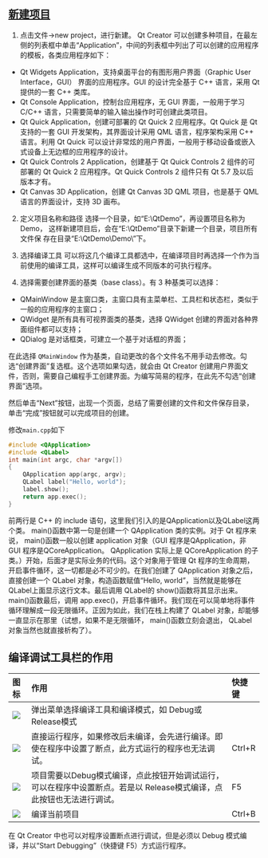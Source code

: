 ## [新建项目](http://c.biancheng.net/view/1817.html "编写第一个Qt程序 ")
1. 点击文件->new project，进行新建。
Qt Creator 可以创建多种项目，在最左侧的列表框中单击“Application”，中间的列表框中列出了可以创建的应用程序的模板，各类应用程序如下：

-   Qt Widgets Application，支持桌面平台的有图形用户界面（Graphic User Interface，GUI） 界面的应用程序。GUI 的设计完全基于 C++ 语言，采用 Qt 提供的一套 C++ 类库。
-   Qt Console Application，控制台应用程序，无 GUI 界面，一般用于学习 C/C++ 语言，只需要简单的输入输出操作时可创建此类项目。
-   Qt Quick Application，创建可部署的 Qt Quick 2 应用程序。Qt Quick 是 Qt 支持的一套 GUI 开发架构，其界面设计采用 QML 语言，程序架构采用 C++ 语言。利用 Qt Quick 可以设计非常炫的用户界面，一般用于移动设备或嵌入式设备上无边框的应用程序的设计。
-   Qt Quick Controls 2 Application，创建基于 Qt Quick Controls 2 组件的可部署的 Qt Quick 2 应用程序。Qt Quick Controls 2 组件只有 Qt 5.7 及以后版本才有。
-   Qt Canvas 3D Application，创建 Qt Canvas 3D QML 项目，也是基于 QML 语言的界面设计，支持 3D 画布。

2. 定义项目名称和路径
选择一个目录，如“E:\QtDemo”，再设置项目名称为 Demo， 这样新建项目后，会在“E:\QtDemo”目录下新建一个目录，项目所有文件保 存在目录“E:\QtDemo\Demo\”下。

3. 选择编译工具
可以将这几个编译工具都选中，在编译项目时再选择一个作为当前使用的编译工具，这样可以编译生成不同版本的可执行程序。

4. 选择需要创建界面的基类（base class）。有 3 种基类可以选择：  
*  QMainWindow 是主窗口类，主窗口具有主菜单栏、工具栏和状态栏，类似于一般的应用程序的主窗口；
* QWidget 是所有具有可视界面类的基类，选择 QWidget 创建的界面对各种界面组件都可以支持；
* QDialog 是对话框类，可建立一个基于对话框的界面；

  
在此选择 `QMainWindow` 作为基类，自动更改的各个文件名不用手动去修改。勾选“创建界面”复选框。这个选项如果勾选，就会由 Qt Creator 创建用户界面文件，否则，需要自己编程手工创建界面。为编写简易的程序，在此先不勾选“创建界面”选项。
  
然后单击“Next”按钮，出现一个页面，总结了需要创建的文件和文件保存目录，单击“完成”按钮就可以完成项目的创建。

修改``main.cpp``如下
```cpp
#include <QApplication>  
#include <QLabel>  
int main(int argc, char *argv[])  
{  
	QApplication app(argc, argv);  
	QLabel label("Hello, world");  
	label.show();  
	return app.exec();  
}
```
前两行是 C++ 的 include 语句，这里我们引入的是QApplication以及QLabel这两个类。  main()函数中第一句是创建一个 QApplication 类的实例。对于 Qt 程序来说， main()函数一般以创建 application 对象（GUI 程序是QApplication，非 GUI 程序是QCoreApplication。 QApplication 实际上是 QCoreApplication 的子类。）开始，后面才是实际业务的代码。这个对象用于管理 Qt 程序的生命周期，开启事件循环，这一切都是必不可少的。在我们创建了 QApplication 对象之后，直接创建一个 QLabel 对象，构造函数赋值“Hello, world”，当然就是能够在 QLabel上面显示这行文本。最后调用 QLabel的 show()函数将其显示出来。 main()函数最后，调用 app.exec()，开启事件循环。我们现在可以简单地将事件循环理解成一段无限循环。正因为如此，我们在栈上构建了 QLabel 对象，却能够一直显示在那里（试想，如果不是无限循环， main()函数立刻会退出， QLabel 对象当然也就直接析构了）。

## 编译调试工具栏的作用

|图标|作用|快捷键|
|:--|:--|:--|
|![](http://c.biancheng.net/uploads/allimg/181228/2-1Q22Q52043426.gif)|弹出菜单选择编译工具和编译模式，如 Debug或 Release模式|
|![](http://c.biancheng.net/uploads/allimg/181228/2-1Q22Q52144152.gif)|直接运行程序，如果修改后未编译，会先进行编译。即使在程序中设置了断点，此方式运行的程序也无法调试。|Ctrl+R|
|![](http://c.biancheng.net/uploads/allimg/181228/2-1Q22Q52211343.gif)|项目需要以Debug模式编译，点此按钮开始调试运行，可以在程序中设置断点。若是以 Release模式编译，点此按钮也无法进行调试。|F5|
|![](http://c.biancheng.net/uploads/allimg/181228/2-1Q22Q52230b6.gif)|编译当前项目|Ctrl+B|

在 Qt Creator 中也可以对程序设置断点进行调试，但是必须以 Debug 模式编译，并以“Start Debugging”（快捷键 F5）方式运行程序。